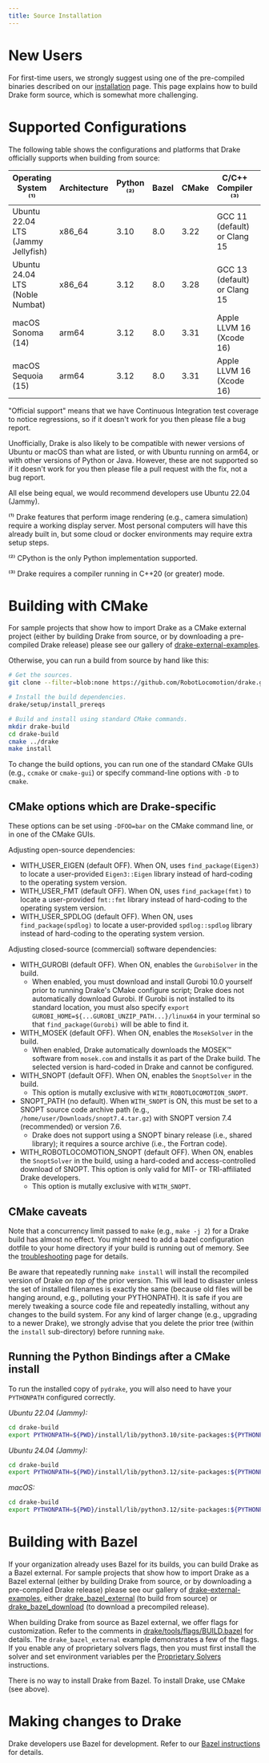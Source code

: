 ```yaml
---
title: Source Installation
---
```


# New Users

For first-time users, we strongly suggest using one of the pre-compiled binaries
described on our [installation](/installation.html) page. This page explains how
to build Drake form source, which is somewhat more challenging.

# Supported Configurations

The following table shows the configurations and platforms that Drake
officially supports when building from source:

<!-- The operating system requirements should match those listed in the root
     CMakeLists.txt. -->
<!-- The minimum compiler versions should match those listed in both the root
     CMakeLists.txt and tools/workspace/cc/repository.bzl. -->
<!-- The minimum Python version(s) should match those listed in both the root
     CMakeLists.txt and setup/python/pyproject.toml. -->

| Operating System ⁽¹⁾               | Architecture | Python ⁽²⁾ | Bazel | CMake | C/C++ Compiler ⁽³⁾           | Java          |
|------------------------------------|--------------|------------|-------|-------|------------------------------|------------|
| Ubuntu 22.04 LTS (Jammy Jellyfish) | x86_64       | 3.10       | 8.0   | 3.22  | GCC 11 (default) or Clang 15 | OpenJDK 11 |
| Ubuntu 24.04 LTS (Noble Numbat)    | x86_64       | 3.12       | 8.0   | 3.28  | GCC 13 (default) or Clang 15 | OpenJDK 21 |
| macOS Sonoma (14)                  | arm64        | 3.12       | 8.0   | 3.31  | Apple LLVM 16 (Xcode 16)     | OpenJDK 23 |
| macOS Sequoia (15)                 | arm64        | 3.12       | 8.0   | 3.31  | Apple LLVM 16 (Xcode 16)     | OpenJDK 23 |

"Official support" means that we have Continuous Integration test coverage to
notice regressions, so if it doesn't work for you then please file a bug report.

Unofficially, Drake is also likely to be compatible with newer versions of
Ubuntu or macOS than what are listed, or with Ubuntu running on arm64, or
with other versions of Python or Java. However, these are not supported so if it
doesn't work for you then please file a pull request with the fix, not a bug
report.

All else being equal, we would recommend developers use Ubuntu 22.04 (Jammy).

⁽¹⁾ Drake features that perform image rendering (e.g., camera simulation)
require a working display server. Most personal computers will have this
already built in, but some cloud or docker environments may require extra
setup steps.

⁽²⁾ CPython is the only Python implementation supported.

⁽³⁾ Drake requires a compiler running in C++20 (or greater) mode.

# Building with CMake

For sample projects that show how to import Drake as a CMake external project
(either by building Drake from source, or by downloading a pre-compiled Drake
release) please see our gallery of
[drake-external-examples](https://github.com/RobotLocomotion/drake-external-examples).

Otherwise, you can run a build from source by hand like this:

```bash
# Get the sources.
git clone --filter=blob:none https://github.com/RobotLocomotion/drake.git

# Install the build dependencies.
drake/setup/install_prereqs

# Build and install using standard CMake commands.
mkdir drake-build
cd drake-build
cmake ../drake
make install
```

To change the build options, you can run one of the standard CMake GUIs (e.g.,
`ccmake` or `cmake-gui`) or specify command-line options with `-D` to `cmake`.

## CMake options which are Drake-specific

These options can be set using `-DFOO=bar` on the CMake command line, or in one
of the CMake GUIs.

Adjusting open-source dependencies:

* WITH_USER_EIGEN (default OFF). When ON, uses `find_package(Eigen3)`
  to locate a user-provided `Eigen3::Eigen` library
  instead of hard-coding to the operating system version.
* WITH_USER_FMT (default OFF). When ON, uses `find_package(fmt)`
  to locate a user-provided `fmt::fmt` library
  instead of hard-coding to the operating system version.
* WITH_USER_SPDLOG (default OFF). When ON, uses `find_package(spdlog)`
  to locate a user-provided `spdlog::spdlog` library
  instead of hard-coding to the operating system version.

Adjusting closed-source (commercial) software dependencies:

* WITH_GUROBI (default OFF). When ON, enables the `GurobiSolver` in the build.
  * When enabled, you must download and install Gurobi 10.0 yourself prior to
    running Drake's CMake configure script; Drake does not automatically
    download Gurobi. If Gurobi is not installed to its standard location, you
    must also specify `export GUROBI_HOME=${...GUROBI_UNZIP_PATH...}/linux64`
    in your terminal so that `find_package(Gurobi)` will be able to find it.
* WITH_MOSEK (default OFF). When ON, enables the `MosekSolver` in the build.
  * When enabled, Drake automatically downloads the MOSEK™ software from
    `mosek.com` and installs it as part of the Drake build. The selected
    version is hard-coded in Drake and cannot be configured.
* WITH_SNOPT (default OFF). When ON, enables the `SnoptSolver` in the build.
  * This option is mutally exclusive with `WITH_ROBOTLOCOMOTION_SNOPT`.
* SNOPT_PATH (no default). When `WITH_SNOPT` is ON, this must be set to a SNOPT
  source code archive path (e.g., `/home/user/Downloads/snopt7.4.tar.gz`) with
  SNOPT version 7.4 (recommended) or version 7.6.
  * Drake does not support using a SNOPT binary release (i.e., shared library);
    it requires a source archive (i.e., the Fortran code).
* WITH_ROBOTLOCOMOTION_SNOPT (default OFF). When ON, enables the `SnoptSolver`
  in the build, using a hard-coded and access-controlled download of SNOPT.
  This option is only valid for MIT- or TRI-affiliated Drake developers.
  * This option is mutally exclusive with `WITH_SNOPT`.

## CMake caveats

Note that a concurrency limit passed to `make` (e.g., `make -j 2`) for a Drake
build has almost no effect. You might need to add a bazel configuration dotfile
to your home directory if your build is running out of memory. See the
[troubleshooting](/troubleshooting.html#build-oom) page for details.

Be aware that repeatedly running `make install` will install the recompiled
version of Drake *on top of* the prior version. This will lead to disaster
unless the set of installed filenames is exactly the same (because old files
will be hanging around, e.g., polluting your PYTHONPATH). It is safe if you are
merely tweaking a source code file and repeatedly installing, without any
changes to the build system. For any kind of larger change (e.g., upgrading to a
newer Drake), we strongly advise that you delete the prior tree (within the
`install` sub-directory) before running `make`.

## Running the Python Bindings after a CMake install

To run the installed copy of `pydrake`, you will also need to have your
``PYTHONPATH`` configured correctly.

*Ubuntu 22.04 (Jammy):*

```bash
cd drake-build
export PYTHONPATH=${PWD}/install/lib/python3.10/site-packages:${PYTHONPATH}
```

*Ubuntu 24.04 (Jammy):*

```bash
cd drake-build
export PYTHONPATH=${PWD}/install/lib/python3.12/site-packages:${PYTHONPATH}
```

*macOS:*

```bash
cd drake-build
export PYTHONPATH=${PWD}/install/lib/python3.12/site-packages:${PYTHONPATH}
```

# Building with Bazel

If your organization already uses Bazel for its builds, you can build Drake as
a Bazel external. For sample projects that show how to import Drake as a Bazel
external (either by building Drake from source, or by downloading a pre-compiled
Drake release) please see our gallery of
[drake-external-examples](https://github.com/RobotLocomotion/drake-external-examples),
either
[drake_bazel_external](https://github.com/RobotLocomotion/drake-external-examples/tree/main/drake_bazel_external)
(to build from source) or
[drake_bazel_download](https://github.com/RobotLocomotion/drake-external-examples/tree/main/drake_bazel_download)
(to download a precompiled release).

When building Drake from source as Bazel external, we offer flags for
customization. Refer to the comments in
[drake/tools/flags/BUILD.bazel](https://github.com/RobotLocomotion/drake/blob/master/tools/flags/BUILD.bazel)
for details. The `drake_bazel_external` example demonstrates a few of the flags.
If you enable any of proprietary solvers flags, then you must first install
the solver and set environment variables per the
[Proprietary Solvers](/bazel.html#proprietary-solvers) instructions.

There is no way to install Drake from Bazel. To install Drake, use CMake (see
above).

# Making changes to Drake

Drake developers use Bazel for development. Refer to our [Bazel
instructions](/bazel.html) for details.

